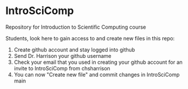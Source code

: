 # IntroSciComp
Repository for Introduction to Scientific Computing course

Students, look here to gain access to and create new files in this repo:
1. Create github account and stay logged into github
2. Send Dr. Harrison your github username 
3. Check your email that you used in creating your github account for an invite to IntroSciComp from chsharrison
4. You can now "Create new file" and commit changes in IntroSciComp main
